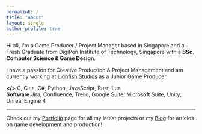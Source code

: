 ```yaml
---
permalink: /
title: "About"
layout: single
author_profile: true
---
```


Hi all, I'm a Game Producer / Project Manager based in Singapore and a Fresh Graduate from DigiPen Institute of Technology, Singapore with a **BSc. Computer Science & Game Design**.  

I have a passion for Creative Production & Project Management and am currently working at 
[Lionfish Studios](https://lionfish-studios.com/) as a Junior Game Producer.  

**</>** C, C++, C#, Python, JavaScript, Rust, Lua  
**Software** Jira, Confluence, Trello, Google Suite, Microsoft Suite, Unity, Unreal Engine 4

---

Check out my [Portfolio](portfolio.md) page for all my latest projects or my [Blog](blog.md) 
for articles on game development and production!